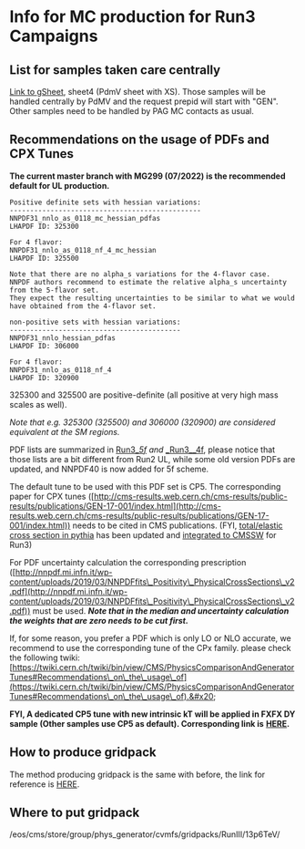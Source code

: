 # Info for MC production for Run3 Campaigns

## List for samples taken care centrally

[Link to gSheet](https://docs.google.com/spreadsheets/d/1mzrhaacEG65k601OJNFNG17c4-4FjLT4GFMBRclaifQ/edit#gid=211250911), sheet4 (PdmV sheet with XS). Those samples will be handled centrally by PdMV and the request prepid will start with "GEN". Other samples need to be handled by PAG MC contacts as usual.

## Recommendations on the usage of PDFs and CPX Tunes

**The current master branch with MG299 (07/2022) is the recommended default for UL production.**

```
Positive definite sets with hessian variations:
-----------------------------------------------
NNPDF31_nnlo_as_0118_mc_hessian_pdfas
LHAPDF ID: 325300

For 4 flavor:
NNPDF31_nnlo_as_0118_nf_4_mc_hessian
LHAPDF ID: 325500

Note that there are no alpha_s variations for the 4-flavor case. 
NNPDF authors recommend to estimate the relative alpha_s uncertainty from the 5-flavor set. 
They expect the resulting uncertainties to be similar to what we would have obtained from the 4-flavor set. 

non-positive sets with hessian variations:
------------------------------------------
NNPDF31_nnlo_hessian_pdfas
LHAPDF ID: 306000

For 4 flavor:
NNPDF31_nnlo_as_0118_nf_4
LHAPDF ID: 320900
```

325300 and 325500 are positive-definite (all positive at very high mass scales as well).&#x20;

_Note that e.g. 325300 (325500) and 306000 (320900) are considered equivalent at the SM regions._&#x20;

PDF lists are summarized in [Run3\__5f_](https://github.com/cms-sw/genproductions/blob/master/MetaData/pdflist\_5f\_run3.dat) _and_ [_Run3\__4f](https://github.com/cms-sw/genproductions/blob/master/MetaData/pdflist\_4f\_run3.dat), please notice that those lists are a bit different from Run2 UL, while some old version PDFs are updated, and NNPDF40 is now added for 5f scheme.

The default tune to be used with this PDF set is CP5. The corresponding paper for CPX tunes ([http://cms-results.web.cern.ch/cms-results/public-results/publications/GEN-17-001/index.html](http://cms-results.web.cern.ch/cms-results/public-results/publications/GEN-17-001/index.html)) needs to be cited in CMS publications. (FYI, [total/elastic cross section in pythia](https://indico.cern.ch/event/1169048/contributions/4909711/attachments/2456268/4210106/2022\_June6\_GEN\_CPXnormForRun3\_SercanSen.pdf) has been updated and [integrated to CMSSW](https://github.com/cms-sw/cmssw/pull/38362/) for Run3)

For PDF uncertainty calculation the corresponding prescription ([http://nnpdf.mi.infn.it/wp-content/uploads/2019/03/NNPDFfits\_Positivity\_PhysicalCrossSections\_v2.pdf](http://nnpdf.mi.infn.it/wp-content/uploads/2019/03/NNPDFfits\_Positivity\_PhysicalCrossSections\_v2.pdf)) must be used. _**Note that in the median and uncertainty calculation the weights that are zero needs to be cut first.**_

If, for some reason, you prefer a PDF which is only LO or NLO accurate, we recommend to use the corresponding tune of the CPx family.  please check the following twiki: [https://twiki.cern.ch/twiki/bin/view/CMS/PhysicsComparisonAndGeneratorTunes#Recommendations\_on\_the\_usage\_of](https://twiki.cern.ch/twiki/bin/view/CMS/PhysicsComparisonAndGeneratorTunes#Recommendations\_on\_the\_usage\_of).&#x20;

**FYI, A dedicated CP5 tune with new intrinsic kT will be applied in FXFX DY sample (Other samples use CP5 as default). Corresponding link is** [**HERE**](https://indico.cern.ch/event/1201070/contributions/5050341/attachments/2514936/4323492/validation\_13p6TeV\_centralsample\_v3.pdf)**.**

## **How to produce gridpack**

The method producing gridpack is the same with before, the link for reference is [HERE](https://twiki.cern.ch/twiki/bin/viewauth/CMS/GeneratorMain#How\_to\_produce\_gridpacks).

## Where to put gridpack

/eos/cms/store/group/phys\_generator/cvmfs/gridpacks/RunIII/13p6TeV/
